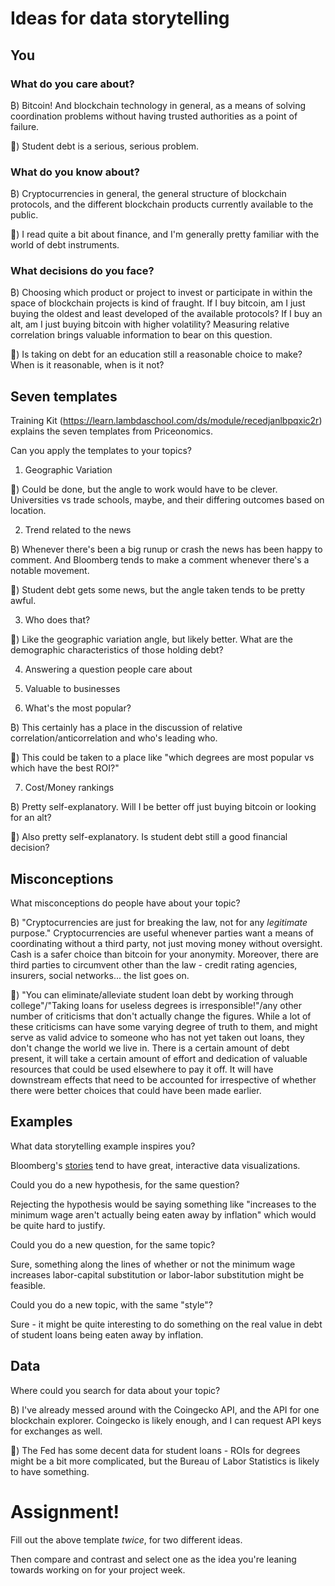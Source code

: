# Ideas for data storytelling

## You

### What do you care about?

₿) Bitcoin! And blockchain technology in general, as a means of solving coordination problems without having trusted authorities as a point of failure.

💸) Student debt is a serious, serious problem.

### What do you know about?

₿) Cryptocurrencies in general, the general structure of blockchain protocols, and the different blockchain products currently available to the public.

💸) I read quite a bit about finance, and I'm generally pretty familiar with the world of debt instruments.

### What decisions do you face?

₿) Choosing which product or project to invest or participate in within the space of blockchain projects is kind of fraught. If I buy bitcoin, am I just buying the oldest and least developed of the available protocols? If I buy an alt, am I just buying bitcoin with higher volatility? Measuring relative correlation brings valuable information to bear on this question.

💸) Is taking on debt for an education still a reasonable choice to make? When is it reasonable, when is it not?

## Seven templates

Training Kit (https://learn.lambdaschool.com/ds/module/recedjanlbpqxic2r) explains the seven templates from Priceonomics.

Can you apply the templates to your topics? 

1. Geographic Variation

💸) Could be done, but the angle to work would have to be clever. Universities vs trade schools, maybe, and their differing outcomes based on location.

2. Trend related to the news

₿) Whenever there's been a big runup or crash the news has been happy to comment. And Bloomberg tends to make a comment whenever there's a notable movement.

💸) Student debt gets some news, but the angle taken tends to be pretty awful.

3. Who does that?

💸) Like the geographic variation angle, but likely better. What are the demographic characteristics of those holding debt?

4. Answering a question people care about


5. Valuable to businesses


6. What's the most popular?

₿) This certainly has a place in the discussion of relative correlation/anticorrelation and who's leading who.

💸) This could be taken to a place like "which degrees are most popular vs which have the best ROI?"

7. Cost/Money rankings

₿) Pretty self-explanatory. Will I be better off just buying bitcoin or looking for an alt?

💸) Also pretty self-explanatory. Is student debt still a good financial decision?

## Misconceptions

What misconceptions do people have about your topic?

₿) "Cryptocurrencies are just for breaking the law, not for any *legitimate* purpose."
    Cryptocurrencies are useful whenever parties want a means of coordinating without a third party, not just moving money without oversight. Cash is a safer choice than bitcoin for your anonymity. Moreover, there are third parties to circumvent other than the law - credit rating agencies, insurers, social networks... the list goes on. 
    
💸) "You can eliminate/alleviate student loan debt by working through college"/"Taking loans for useless degrees is irresponsible!"/any other number of criticisms that don't actually change the figures.
    While a lot of these criticisms can have some varying degree of truth to them, and might serve as valid advice to someone who has not yet taken out loans, they don't change the world we live in. There is a certain amount of debt present, it will take a certain amount of effort and dedication of valuable resources that could be used elsewhere to pay it off. It will have downstream effects that need to be accounted for irrespective of whether there were better choices that could have been made earlier.


## Examples

What data storytelling example inspires you?

Bloomberg's [stories](https://www.bloomberg.com/graphics/2019-minimum-wage-increase-inflation/?srnd=premium) tend to have great, interactive data visualizations.

Could you do a new hypothesis, for the same question?

Rejecting the hypothesis would be saying something like "increases to the minimum wage aren't actually being eaten away by inflation" which would be quite hard to justify.

Could you do a new question, for the same topic?

Sure, something along the lines of whether or not the minimum wage increases labor-capital substitution or labor-labor substitution might be feasible.

Could you do a new topic, with the same "style"?

Sure - it might be quite interesting to do something on the real value in debt of student loans being eaten away by inflation.

## Data

Where could you search for data about your topic?

₿) I've already messed around with the Coingecko API, and the API for one blockchain explorer. Coingecko is likely enough, and I can request API keys for exchanges as well.

💸) The Fed has some decent data for student loans - ROIs for degrees might be a bit more complicated, but the Bureau of Labor Statistics is likely to have something.

# Assignment!

Fill out the above template *twice*, for two different ideas.

Then compare and contrast and select one as the idea you're leaning towards
working on for your project week.
